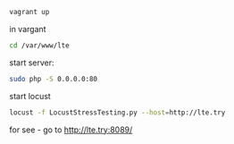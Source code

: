 ```bash
vagrant up
```

in vargant
```bash
cd /var/www/lte
```

start server:
```bash
sudo php -S 0.0.0.0:80
```

start locust
```bash
locust -f LocustStressTesting.py --host=http://lte.try
```

for see - go to http://lte.try:8089/